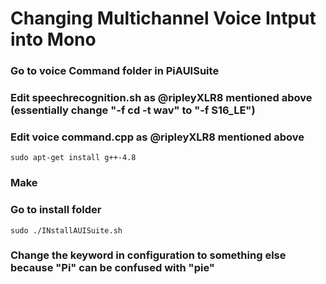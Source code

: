 # Changing Multichannel Voice Intput into Mono
### Go to voice Command folder in PiAUISuite
### Edit speechrecognition.sh as @ripleyXLR8 mentioned above (essentially change "-f cd -t wav" to "-f S16_LE")
### Edit voice command.cpp as @ripleyXLR8 mentioned above
```shell
sudo apt-get install g++-4.8
```
### Make
### Go to install folder 
```shell
sudo ./INstallAUISuite.sh
```
### Change the keyword in configuration to something else because "Pi" can be confused with "pie"
